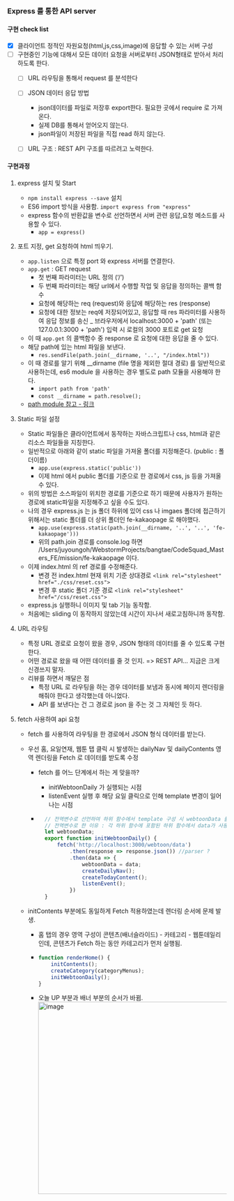 
### Express 를 통한 API server 

#### 구현 check list

- [x] 클라이언트 정적인 자원요청(html,js,css,image)에 응답할 수 있는 서버 구성
- [ ] 구현중인 기능에 대해서 모든 데이터 요청을 서버로부터 JSON형태로 받아서 처리하도록 한다.
    - [ ] URL 라우팅을 통해서 request 를 분석한다
    - [ ] JSON 데이터 응답 방법
        - json데이터를 파일로 저장후 export한다. 필요한 곳에서 require 로 가져온다.
        - 실제 DB를 통해서 얻어오지 않는다.
        - json파일이 저장된 파일을 직접 read 하지 않는다.
    - [ ] URL 구조 : REST API 구조를 따르려고 노력한다.
          

#### 구현과정

1. express 설치 및 Start
    - `npm install express --save` 설치
    - ES6 import 방식을 사용함. `import express from "express"`
    - express 함수의 반환값을 변수로 선언하면서 서버 관련 응답,요청 메소드를 사용할 수 있다.
        - `app = express()`
        
2. 포트 지정, get 요청하여 html 띄우기.
    - `app.listen` 으로 특정 port 와 express 서버를 연결한다. 
    - `app.get` : GET request 
        - 첫 번째 파라미터는 URL 정의 (‘/’) 
        - 두 번째 파라미터는 해당 url에서 수행할 작업 및 응답을 정의하는 콜백 함수
        - 요청에 해당하는 req (request)와 응답에 해당하는 res (response)
        - 요청에 대한 정보는 req에 저장되어있고, 응답할 때 res 파라미터를 사용하여 응답 정보를 송신
    _ 브라우저에서 localhost:3000 + 'path' (또는 127.0.0.1:3000 + 'path') 입력 시 로컬의 3000 포트로 get 요청
    - 이 때 `app.get` 의 콜백함수 중 response 로 요청에 대한 응답을 줄 수 있다.
    - 해당 path에 있는 html 파일을 보낸다. 
        - `res.sendFile(path.join(__dirname, '..', "/index.html"))`
    - 이 때 경로를 알기 위해 __dirname (file 명을 제외한 절대 경로) 를 일반적으로 사용하는데, es6 module 을 사용하는 경우 별도로 path 모듈을 사용해야 한다.
        - `import path from 'path'`
        - `const __dirname = path.resolve();`
    - [path module 참고 - 링크](https://p-iknow.netlify.app/node-js/path-moudle/)
    
3. Static 파일 설정
    - Static 파일들은 클라이언트에서 동작하는 자바스크립트나 css, html과 같은 리소스 파일들을 지칭한다.
    - 일반적으로 아래와 같이 static 파일을 가져올 폴더를 지정해준다. (public : 폴더이름)
        - `app.use(express.static('public'))`
        - 이제 html 에서 public 폴더를 기준으로 한 경로에서 css, js 등을 가져올 수 있다.
    - 위의 방법은 소스파일이 위치한 경로를 기준으로 하기 때문에 사용자가 원하는 경로에 static파일을 지정해주고 싶을 수도 있다.
    - 나의 경우 express.js 는 js 폴더 하위에 있어 css 나 imgaes 폴더에 접근하기 위해서는 static 폴더를 더 상위 폴더인 fe-kakaopage 로 해야했다.
        - `app.use(express.static(path.join(__dirname, '..', '..', 'fe-kakaopage')))`
        - 위의 path.join 경로를 console.log 하면 /Users/juyoungoh/WebstormProjects/bangtae/CodeSquad_Masters_FE/mission/fe-kakaopage 이다.
    - 이제 index.html 의 ref 경로를 수정해준다.
        - 변경 전 index.html 현재 위치 기준 상대경로 `<link rel="stylesheet" href="./css/reset.css">`
        - 변경 후 static 폴더 기준 경로 `<link rel="stylesheet" href="/css/reset.css">`
    - express.js 실행하니 이미지 및 tab 기능 동작함.
    - 처음에는 sliding 이 동작하지 않았는데 시간이 지나서 새로고침하니까 동작함.
    
4. URL 라우팅
    - 특정 URL 경로로 요청이 왔을 경우, JSON 형태의 데이터를 줄 수 있도록 구현한다.
    - 어떤 경로로 왔을 때 어떤 데이터를 줄 것 인지. => REST API... 지금은 크게 신경쓰지 말자.
    - 리뷰를 하면서 깨달은 점
        - 특정 URL 로 라우팅을 하는 경우 데이터를 보냄과 동시에 페이지 렌더링을 해줘야 한다고 생각했는데 아니었다.
        - API 를 보낸다는 건 그 경로로 json 을 주는 것 그 자체인 듯 하다.
        
5. fetch 사용하여 api 요청 
    - fetch 를 사용하여 라우팅을 한 경로에서 JSON 형식 데이터를 받는다.
    - 우선 홈, 요일연재, 웹툰 탭 클릭 시 발생하는 dailyNav 및 dailyContents 영역 렌더링을 Fetch 로 데이터를 받도록 수정
        - fetch 를 어느 단계에서 하는 게 맞을까? 
            - initWebtoonDaily 가 실행되는 시점
            - listenEvent 실행 후 해당 요일 클릭으로 인해 template 변경이 일어나는 시점
            
        - ```javascript
            // 전역변수로 선언하여 하위 함수에서 template 구성 시 webtoonData 를 사용할 수 있도록 한다.
            // 전역변수로 한 이유 : 각 하위 함수에 포함된 하위 함수에서 data가 사용되어서 매개변수로 전달할 시 코드 변경이 여러 곳에서 필요함. 초기 설계가 중요하다...
            let webtoonData;
            export function initWebtoonDaily() {
                fetch('http://localhost:3000/webtoon/data')
                    .then(response => response.json()) //parser ?
                    .then(data => {
                        webtoonData = data;
                        createDailyNav();
                        createTodayContent();
                        listenEvent();
                    })
            }
          ```     
    
   - initContents 부분에도 동일하게 Fetch 적용하였는데 렌더링 순서에 문제 발생.
        - 홈 탭의 경우 영역 구성이 콘텐츠(배너슬라이드) - 카테고리 - 웹툰데일리 인데, 콘텐츠가 Fetch 하는 동안 카테고리가 먼저 실행됨. 
        - ```javascript
          function renderHome() {
              initContents();
              createCategory(categoryMenus);
              initWebtoonDaily();
          }
          ```
        - 오늘 UP 부분과 배너 부분의 순서가 바뀜. 
        <br><img width="441" alt="image" src="https://user-images.githubusercontent.com/90082464/156375915-a85835a2-be9c-48e0-a22c-903e6857cf02.png">
    